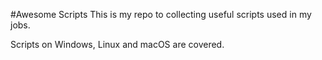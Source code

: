 #Awesome Scripts
This is my repo to collecting useful scripts used in my jobs.

Scripts on Windows, Linux and macOS are covered.
